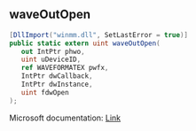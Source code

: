 ## waveOutOpen

```csharp
[DllImport("winmm.dll", SetLastError = true)]
public static extern uint waveOutOpen(
   out IntPtr phwo,
   uint uDeviceID,
   ref WAVEFORMATEX pwfx,
   IntPtr dwCallback,
   IntPtr dwInstance,
   uint fdwOpen
);
```

Microsoft documentation: [Link](https://learn.microsoft.com/en-us/windows/win32/api/mmeapi/nf-mmeapi-waveoutopen)
